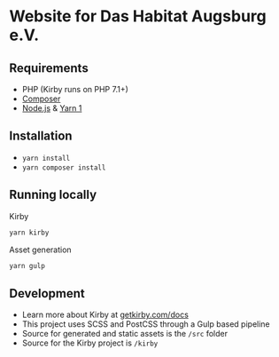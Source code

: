 # Website for Das Habitat Augsburg e.V.

## Requirements

- PHP (Kirby runs on PHP 7.1+)
- [Composer](https://getcomposer.org)
- [Node.js](https://nodejs.org/) & [Yarn 1](https://classic.yarnpkg.com/)

## Installation

- `yarn install`
- `yarn composer install`

## Running locally

Kirby

```sh
yarn kirby
```

Asset generation

```sh
yarn gulp
```

## Development

- Learn more about Kirby at [getkirby.com/docs](https://getkirby.com/docs)
- This project uses SCSS and PostCSS through a Gulp based pipeline
- Source for generated and static assets is the `/src` folder
- Source for the Kirby project is `/kirby`
